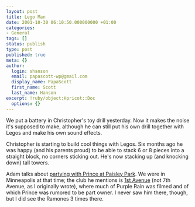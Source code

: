 ```yaml
---
layout: post
title: Lego Man
date: 2001-10-30 06:10:50.000000000 +01:00
categories:
- General
tags: []
status: publish
type: post
published: true
meta: {}
author:
  login: shanson
  email: papascott-wp@gmail.com
  display_name: PapaScott
  first_name: Scott
  last_name: Hanson
excerpt: !ruby/object:Hpricot::Doc
  options: {}
---
```

<p>We put a battery in Christopher's toy drill yesterday. Now it makes the noise it's supposed to make, although he can still put his own drill together with Legos and make his own sound effects.</p>
<p>Christopher is starting to build cool things with Legos. Six months ago he was happy (and his parents proud) to be able to stack 6 or 8 pieces into a straight block, no corners sticking out. He's now stacking up (and knocking down) tall towers.</p>
<p>Adam talks about <a href="http://mtv.curry.com/stories/storyReader$15">partying with Prince at Paisley Park</a>. We were in Minneapolis at that time; the club he mentions is <a href="http://www.first-avenue.com">1st Avenue</a> (not 7th Avenue, as I originally wrote), where much of Purple Rain was filmed and of which Prince was rumored to be part owner. I never saw him there, though, but I did see the Ramones 3 times there.</p>
